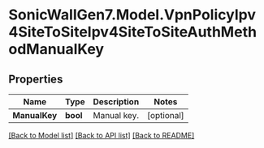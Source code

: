 # SonicWallGen7.Model.VpnPolicyIpv4SiteToSiteIpv4SiteToSiteAuthMethodManualKey

## Properties

Name | Type | Description | Notes
------------ | ------------- | ------------- | -------------
**ManualKey** | **bool** | Manual key. | [optional] 

[[Back to Model list]](../README.md#documentation-for-models) [[Back to API list]](../README.md#documentation-for-api-endpoints) [[Back to README]](../README.md)

